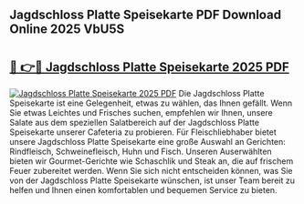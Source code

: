 ## Jagdschloss Platte Speisekarte PDF Download Online 2025 VbU5S

# <h2><a href="http://gcbtmd.nevu.top/?p=Jagdschloss+Platte+Speisekarte">🔗 👉🔴 Jagdschloss Platte Speisekarte 2025 PDF</a></h2>

[![Jagdschloss Platte Speisekarte 2025 PDF](https://i.imgur.com/dBaPXMq.png)](http://gcbtmd.nevu.top/?p=Jagdschloss+Platte+Speisekarte)
Die Jagdschloss Platte Speisekarte ist eine Gelegenheit, etwas zu wählen, das Ihnen gefällt. Wenn Sie etwas Leichtes und Frisches suchen, empfehlen wir Ihnen, unsere Salate aus dem speziellen Salatbereich auf der Jagdschloss Platte Speisekarte unserer Cafeteria zu probieren. Für Fleischliebhaber bietet unsere Jagdschloss Platte Speisekarte eine große Auswahl an Gerichten: Rindfleisch, Schweinefleisch, Huhn und Fisch. Unseren Auserwählten bieten wir Gourmet-Gerichte wie Schaschlik und Steak an, die auf frischem Feuer zubereitet werden. Wenn Sie sich nicht entscheiden können, was Sie von der Jagdschloss Platte Speisekarte wünschen, ist unser Team bereit zu helfen und Ihnen einen komfortablen und bequemen Service zu bieten.
